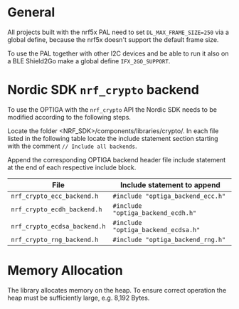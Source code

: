 # General

All projects built with the nrf5x PAL need to set `DL_MAX_FRAME_SIZE=250` via
a global define, because the nrf5x doesn't support the default frame size.

To use the PAL together with other I2C devices and be able to run it also on a BLE Shield2Go
make a global define `IFX_2GO_SUPPORT`.

# Nordic SDK `nrf_crypto` backend

To use the OPTIGA with the `nrf_crypto` API the Nordic SDK needs to be modified
according to the following steps.

Locate the folder <NRF_SDK>/components/libraries/crypto/. In each file listed in
the following table locate the include statement section starting with the
comment `// Include all backends`.

Append the corresponding OPTIGA backend header file include statement at the end
of each respective include block.

|File                        |Include statement to append        |
|----------------------------|-----------------------------------|
|`nrf_crypto_ecc_backend.h`  |`#include "optiga_backend_ecc.h"`  |
|`nrf_crypto_ecdh_backend.h` |`#include "optiga_backend_ecdh.h"` |
|`nrf_crypto_ecdsa_backend.h`|`#include "optiga_backend_ecdsa.h"`|
|`nrf_crypto_rng_backend.h`  |`#include "optiga_backend_rng.h"`  |

# Memory Allocation

The library allocates memory on the heap. To ensure correct operation the heap
must be sufficiently large, e.g. 8,192 Bytes.